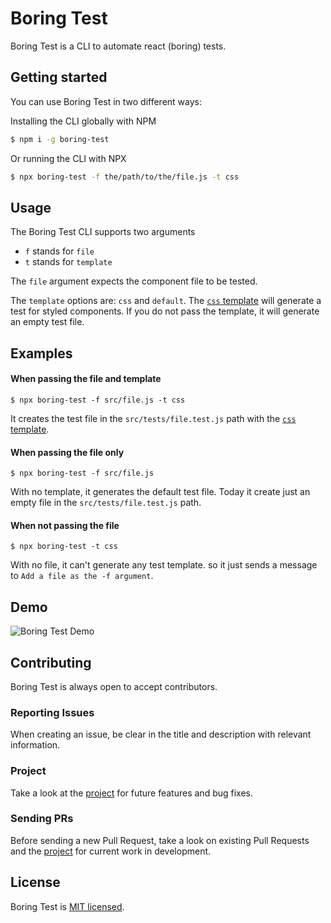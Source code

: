 # Boring Test

Boring Test is a CLI to automate react (boring) tests.

## Getting started

You can use Boring Test in two different ways:

Installing the CLI globally with NPM

```bash
$ npm i -g boring-test
```

Or running the CLI with NPX

```bash
$ npx boring-test -f the/path/to/the/file.js -t css
```

## Usage

The Boring Test CLI supports two arguments

- `f` stands for `file`
- `t` stands for `template`

The `file` argument expects the component file to be tested.

The `template` options are: `css` and `default`. The [`css` template](https://github.com/leandrotk/boring-test/blob/master/templates/css.js) will generate a test for styled components. If you do not pass the template, it will generate an empty test file.

## Examples

#### When passing the file and template

```
$ npx boring-test -f src/file.js -t css
```

It creates the test file in the `src/tests/file.test.js` path with the [`css` template](https://github.com/leandrotk/boring-test/blob/master/templates/css.js).

#### When passing the file only

```
$ npx boring-test -f src/file.js
```

With no template, it generates the default test file. Today it create just an empty file in the `src/tests/file.test.js` path.

#### When not passing the file

```
$ npx boring-test -t css
```

With no file, it can't generate any test template. so it just sends a message to `Add a file as the -f argument`.

## Demo

![Boring Test Demo](https://github.com/leandrotk/boring-test/blob/master/assets/boring-test-demo.gif)

## Contributing

Boring Test is always open to accept contributors.

### Reporting Issues

When creating an issue, be clear in the title and description with relevant information.

### Project

Take a look at the [project](https://github.com/leandrotk/boring-test/projects/1) for future features and bug fixes.

### Sending PRs

Before sending a new Pull Request, take a look on existing Pull Requests and the [project](https://github.com/leandrotk/boring-test/projects/1) for current work in development.

## License

Boring Test is [MIT licensed](https://github.com/leandrotk/boring-test/blob/master/LICENSE).
